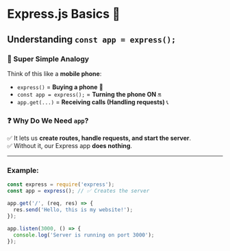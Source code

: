 # Express.js Basics 🚀

## Understanding `const app = express();`  

### 📱 Super Simple Analogy  
Think of this like a **mobile phone**:  
- `express()` = **Buying a phone** 📱  
- `const app = express();` = **Turning the phone ON** 🔛  
- `app.get(...)` = **Receiving calls (Handling requests)** 📞  

### ❓ Why Do We Need `app`?  
✅ It lets us **create routes, handle requests, and start the server**.  
✅ Without it, our Express app **does nothing**.  

---

### Example:
```js
const express = require('express');
const app = express(); // ✅ Creates the server

app.get('/', (req, res) => {
  res.send('Hello, this is my website!');
});

app.listen(3000, () => {
  console.log('Server is running on port 3000');
});
